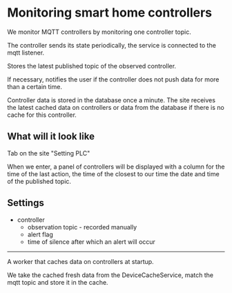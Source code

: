 # Monitoring smart home controllers

We monitor MQTT controllers by monitoring one controller topic.

The controller sends its state periodically, the service is connected to the mqtt listener.

Stores the latest published topic of the observed controller.

If necessary, notifies the user if the controller does not push data for more than a certain time.

Controller data is stored in the database once a minute. The site receives the latest cached data on controllers
or data from the database if there is no cache for this controller.


## What will it look like

Tab on the site "Setting PLC"

When we enter, a panel of controllers will be displayed with a column for the time of the last action, the time of the closest to
our time the date and time of the published topic.


## Settings

- controller
    - observation topic - recorded manually
    - alert flag
    - time of silence after which an alert will occur


---

A worker that caches data on controllers at startup.

We take the cached fresh data from the DeviceCacheService, match the mqtt topic and store it in the cache.
